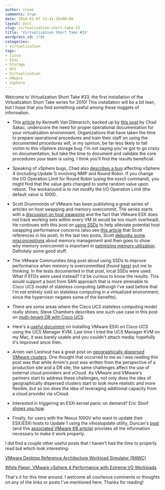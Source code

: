 ```yaml
---
author: slowe
comments: true
date: 2010-01-07 13:41:19+00:00
layout: post
slug: virtualization-short-take-33
title: 'Virtualization Short Take #33'
wordpress_id: 1786
categories:
- Virtualization
tags:
- Cisco
- ESXi
- Storage
- UCS
- Virtualization
- VMware
- vSphere
---
```


Welcome to Virtualization Short Take #33, the first installation of the Virtualization Short Take series for 2010! This installation will be a bit lean, but I hope that you find something useful among these nuggets of information.

* This [article](http://kennethvanditmarsch.wordpress.com/2009/12/02/vsphere-freezing-vms-after-deleting-a-volume-from-the-san/) by Kenneth Van Ditmarsch, backed up by [this post](http://virtualgeek.typepad.com/virtual_geek/2009/12/an-important-vsphere-4-storage-bug-and-workaround.html) by Chad Sakac, underscore the need for proper operational documentation for your virtualization environment. Organizations that have taken the time to prepare operational procedures and train their staff on using the documented procedures will, in my opinion, be far less likely to fall victim to this vSphere storage bug. I'm not saying you've got to go crazy on documentation, but take the time to document and validate the core procedures your team is using. I think you'll find the results beneficial.

* Speaking of vSphere bugs, Chad also [describes a bug](http://virtualgeek.typepad.com/virtual_geek/2009/12/vsphere-4-nmp-rr-iooperationslimit-bug-and-workaround.html) affecting vSphere 4 (including Update 1) involving NMP and Round Robin. If you change the I/O Operation Limit for Round Robin (using the esxcli command), you might find that the value gets changed to some random value upon reboot. The workaround is to not modify the I/O Operation Limit (the default value is 1000).

* Scott Drummonds of VMware has been publishing a great series of articles on host swapping and memory overcommit. The series starts with a [discussion on host swapping](http://vpivot.com/2009/12/23/your-performance-enemy-host-swapping/) and the fact that VMware ESX does not track working sets within every VM (it would be too much overhead). He continues with this post on [using SSDs](http://vpivot.com/2009/12/24/solid-state-disks-and-host-swapping/) to help alleviate potential host swapping performance concerns (also see [this article](http://communities.vmware.com/blogs/chethank/2009/12/22/using-solidstate-drives-to-improve-performance-of-sql-databases-on-vsphere-hosts-when-memory-is-overcommitted) that Scott references in his post). In the last two posts, Scott [debunks some misconceptions](http://vpivot.com/2010/01/04/misunderstanding-memory-management/) about memory management and then goes to show why memory overcommit is important in [optimizing memory utilization](http://vpivot.com/2010/01/06/optimizing-memory-utilization/). Definitely some good stuff.

* The VMware Communities blog post about using SSDs to improve performance when memory is overcommitted (found [here](http://communities.vmware.com/blogs/chethank/2009/12/22/using-solidstate-drives-to-improve-performance-of-sql-databases-on-vsphere-hosts-when-memory-is-overcommitted)) put me to thinking. In the tests documented in that post, local SSDs were used. What if EFDs were used instead? I'd be curious to know the results. This would support a boot from SAN approach that is more amenable to Cisco UCS model of stateless computing (although I've said before that I'm not entirely sold on stateless computing in a virtualized environment, since the hypervisor negates some of the benefits).

* There are _some_ areas where the Cisco UCS stateless computing model really shines; Steve Chambers describes one such use case in this post on [multi-tenant DR with Cisco UCS](http://viewyonder.com/2009/11/19/over-commiting-your-infrastructure-for-multi-tenant-dr-with-cisco-ucs/).

* Here's a [useful document](https://supportforums.cisco.com/docs/DOC-6157) on installing VMware ESXi on Cisco UCS using the UCS Manager KVM. Last time I tried the UCS Manager KVM on my Mac, it was barely usable and you couldn't attach media; hopefully it's improved since then.

* Arnim van Lieshout has a great post on [geographically dispersed VMware clusters](http://www.van-lieshout.com/2009/11/geographically-dispersed-cluster-design/). One thought that occurred to me as I was reading this post was that while Arnim's post was written from the perspective of a production site and a DR site, the same challenges affect the use of external cloud providers and vCloud. As VMware and VMware's partners start to address these challenges, not only does the idea of geographically dispersed clusters start to look more realistic and more flexible, but so too does the idea of leveraging additional capacity from a cloud provider via vCloud.

* Interested in triggering an ESXi kernel panic on demand? Eric Sloof [shows you how](http://www.ntpro.nl/blog/archives/1388-Lets-create-some-Kernel-Panic-using-vsish.html).

* Finally, for users with the Nexus 1000V who want to update their ESX/ESXi hosts to Update 1 using the vihostupdate utility, Duncan's [post](http://www.yellow-bricks.com/2009/11/20/esxi-4-0-esxi-4-0-u1-update/) (and this [associated VMware KB article](http://kb.vmware.com/selfservice/microsites/search.do?language=en_US&cmd=displayKC&externalId=1015879)) provides all the information necessary to make it work properly.

I did find a couple other useful posts that I haven't had the time to properly read but which look interesting:

[VMware Desktop Reference Architecture Workload Simulator (RAWC)](http://www.ivobeerens.nl/?p=447)  

[White Paper: VMware vSphere 4 Performance with Extreme I/O Workloads](http://www.vmware.com/resources/techresources/10054)

That's it for this time around. I welcome all courteous comments or thoughts on any of the links or posts I've mentioned here. Thanks for reading!
